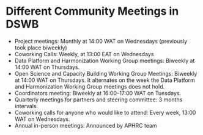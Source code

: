 # Different Community Meetings in DSWB

- Project meetings: Monthly at 14:00 WAT on Wednesdays (previously took place biweekly)
- Coworking Calls: Weekly, at 13:00 EAT on Wednesdays
- Data Platform and Harmonization Working Group meetings: Biweekly at 14:00 WAT on Thursdays.
- Open Science and Capacity Building Working Group Meetings: Biweekly at 14:00 WAT on Thursdays. It alternates on the week the Data Platform and Harmonization Working Group meetings does not hold.
- Coordinators meeting: Biweekly at 16:00–17:00 WAT on Tuesdays.
- Quarterly meetings for partners and steering committee: 3 months intervals.
- Coworking calls for anyone who would like to attend: Every week, 13:00 WAT on Wednesdays.
- Annual in-person meetings: Announced by APHRC team
